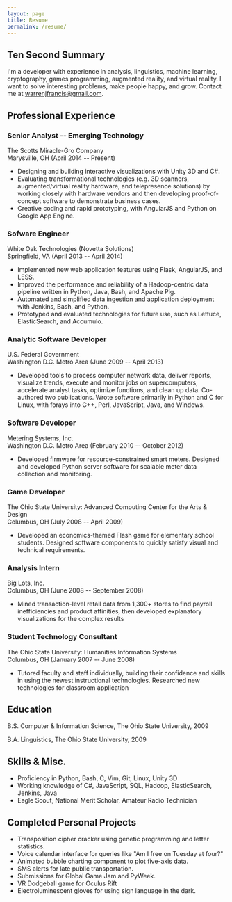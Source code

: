 ```yaml
---
layout: page
title: Resume
permalink: /resume/
---
```


## Ten Second Summary

I'm a developer with experience in analysis, linguistics, machine learning,
cryptography, games programming, augmented reality, and virtual reality.  I
want to solve interesting problems, make people happy, and grow.  Contact me at
[warrenjfrancis@gmail.com](mailto:warrenjfrancis@gmail.com?subject=Resume).

## Professional Experience

### Senior Analyst -- Emerging Technology

The Scotts Miracle-Gro Company<br/>Marysville, OH (April 2014 -- Present)

* Designing and building interactive visualizations with Unity 3D and C#.
* Evaluating transformational technologies (e.g. 3D scanners, augmented/virtual
reality hardware, and telepresence solutions) by working closely with hardware
vendors and then developing proof-of-concept software to demonstrate business
cases.
* Creative coding and rapid prototyping, with AngularJS and Python on Google
App Engine.

### Sofware Engineer

White Oak Technologies (Novetta Solutions)<br/>Springfield, VA (April 2013 --
April 2014)

* Implemented new web application features using Flask, AngularJS, and LESS.
* Improved the performance and reliability of a Hadoop-centric data pipeline
written in Python, Java, Bash, and Apache Pig.
* Automated and simplified data ingestion and application deployment with
Jenkins, Bash, and Python.
* Prototyped and evaluated technologies for future use, such as Lettuce,
ElasticSearch, and Accumulo.

### Analytic Software Developer

U.S. Federal Government<br/>Washington D.C. Metro Area (June 2009 -- April
2013)

* Developed tools to process computer network data, deliver reports, visualize
trends, execute and monitor jobs on supercomputers, accelerate analyst tasks,
optimize functions, and clean up data.  Co-authored two publications.  Wrote
software primarily in Python and C for Linux, with forays into C++, Perl,
JavaScript, Java, and Windows.

### Software Developer

Metering Systems, Inc.<br/>Washington D.C. Metro Area (February 2010 -- October
2012)

* Developed firmware for resource-constrained smart meters.  Designed and
developed Python server software for scalable meter data collection and
monitoring.

### Game Developer

The Ohio State University: Advanced Computing Center for the Arts & Design<br/>
Columbus, OH (July 2008 -- April 2009)

* Developed an economics-themed Flash game for elementary school students.
Designed software components to quickly satisfy visual and technical
requirements.

### Analysis Intern

Big Lots, Inc.<br/>Columbus, OH (June 2008 -- September 2008)

* Mined transaction-level retail data from 1,300+ stores to find payroll
inefficiencies and product affinities, then developed explanatory
visualizations for the complex results

### Student Technology Consultant

The Ohio State University: Humanities Information Systems<br/>Columbus, OH
(January 2007 -- June 2008)

* Tutored faculty and staff individually, building their confidence and skills
in using the newest instructional technologies.  Researched new technologies
for classroom application

## Education

B.S. Computer & Information Science, The Ohio State University, 2009

B.A. Linguistics, The Ohio State University, 2009

## Skills & Misc.

* Proficiency in Python, Bash, C, Vim, Git, Linux, Unity 3D
* Working knowledge of C#, JavaScript, SQL, Hadoop, ElasticSearch, Jenkins,
Java
* Eagle Scout, National Merit Scholar, Amateur Radio Technician

## Completed Personal Projects

* Transposition cipher cracker using genetic programming and letter statistics.
* Voice calendar interface for queries like "Am I free on Tuesday at four?"
* Animated bubble charting component to plot five-axis data.
* SMS alerts for late public transportation.
* Submissions for Global Game Jam and PyWeek.
* VR Dodgeball game for Oculus Rift
* Electroluminescent gloves for using sign language in the dark.

